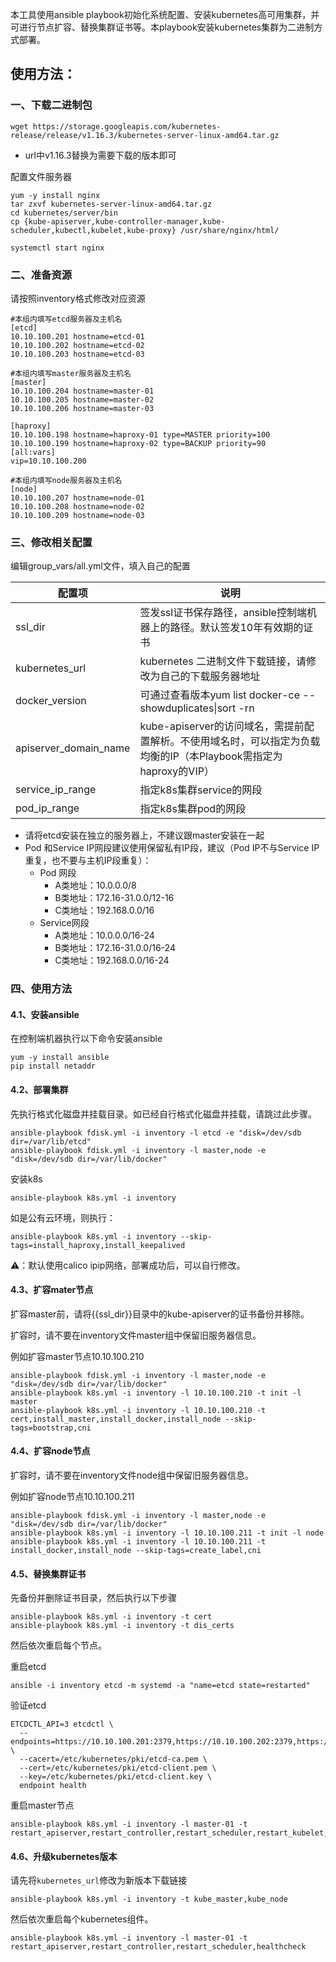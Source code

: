 本工具使用ansible playbook初始化系统配置、安装kubernetes高可用集群，并可进行节点扩容、替换集群证书等。本playbook安装kubernetes集群为二进制方式部署。



## 使用方法：

### 一、下载二进制包

```
wget https://storage.googleapis.com/kubernetes-release/release/v1.16.3/kubernetes-server-linux-amd64.tar.gz
```

- url中v1.16.3替换为需要下载的版本即可

配置文件服务器

```
yum -y install nginx
tar zxvf kubernetes-server-linux-amd64.tar.gz
cd kubernetes/server/bin
cp {kube-apiserver,kube-controller-manager,kube-scheduler,kubectl,kubelet,kube-proxy} /usr/share/nginx/html/
```

```
systemctl start nginx
```



### 二、准备资源

请按照inventory格式修改对应资源

```
#本组内填写etcd服务器及主机名
[etcd]
10.10.100.201 hostname=etcd-01
10.10.100.202 hostname=etcd-02
10.10.100.203 hostname=etcd-03

#本组内填写master服务器及主机名
[master]
10.10.100.204 hostname=master-01
10.10.100.205 hostname=master-02
10.10.100.206 hostname=master-03

[haproxy]
10.10.100.198 hostname=haproxy-01 type=MASTER priority=100
10.10.100.199 hostname=haproxy-02 type=BACKUP priority=90
[all:vars]
vip=10.10.100.200

#本组内填写node服务器及主机名
[node]
10.10.100.207 hostname=node-01
10.10.100.208 hostname=node-02
10.10.100.209 hostname=node-03
```



###  三、修改相关配置

编辑group_vars/all.yml文件，填入自己的配置

| 配置项                | 说明                                                         |
| --------------------- | ------------------------------------------------------------ |
| ssl_dir               | 签发ssl证书保存路径，ansible控制端机器上的路径。默认签发10年有效期的证书 |
| kubernetes_url        | kubernetes 二进制文件下载链接，请修改为自己的下载服务器地址  |
| docker_version        | 可通过查看版本yum list docker-ce --showduplicates\|sort -rn  |
| apiserver_domain_name | kube-apiserver的访问域名，需提前配置解析。不使用域名时，可以指定为负载均衡的IP（本Playbook需指定为haproxy的VIP） |
| service_ip_range      | 指定k8s集群service的网段                                     |
| pod_ip_range          | 指定k8s集群pod的网段                                         |

- 请将etcd安装在独立的服务器上，不建议跟master安装在一起
- Pod 和Service IP网段建议使用保留私有IP段，建议（Pod IP不与Service IP重复，也不要与主机IP段重复）：
  - Pod 网段
    - A类地址：10.0.0.0/8
    - B类地址：172.16-31.0.0/12-16
    - C类地址：192.168.0.0/16
  - Service网段
    - A类地址：10.0.0.0/16-24
    - B类地址：172.16-31.0.0/16-24
    - C类地址：192.168.0.0/16-24




### 四、使用方法

#### 4.1、安装ansible

在控制端机器执行以下命令安装ansible

```
yum -y install ansible
pip install netaddr
```

#### 4.2、部署集群

先执行格式化磁盘并挂载目录。如已经自行格式化磁盘并挂载，请跳过此步骤。

```
ansible-playbook fdisk.yml -i inventory -l etcd -e "disk=/dev/sdb dir=/var/lib/etcd"
ansible-playbook fdisk.yml -i inventory -l master,node -e "disk=/dev/sdb dir=/var/lib/docker"
```
安装k8s
```
ansible-playbook k8s.yml -i inventory
```

如是公有云环境，则执行：

```
ansible-playbook k8s.yml -i inventory --skip-tags=install_haproxy,install_keepalived
```

⚠️：默认使用calico ipip网络，部署成功后，可以自行修改。

#### 4.3、扩容mater节点

扩容master前，请将{{ssl_dir}}目录中的kube-apiserver的证书备份并移除。

扩容时，请不要在inventory文件master组中保留旧服务器信息。

例如扩容master节点10.10.100.210

```
ansible-playbook fdisk.yml -i inventory -l master,node -e "disk=/dev/sdb dir=/var/lib/docker"
ansible-playbook k8s.yml -i inventory -l 10.10.100.210 -t init -l master
ansible-playbook k8s.yml -i inventory -l 10.10.100.210 -t cert,install_master,install_docker,install_node --skip-tags=bootstrap,cni
```

#### 4.4、扩容node节点

扩容时，请不要在inventory文件node组中保留旧服务器信息。

例如扩容node节点10.10.100.211

```
ansible-playbook fdisk.yml -i inventory -l master,node -e "disk=/dev/sdb dir=/var/lib/docker"
ansible-playbook k8s.yml -i inventory -l 10.10.100.211 -t init -l node
ansible-playbook k8s.yml -i inventory -l 10.10.100.211 -t install_docker,install_node --skip-tags=create_label,cni
```

#### 4.5、替换集群证书

先备份并删除证书目录，然后执行以下步骤

```
ansible-playbook k8s.yml -i inventory -t cert
ansible-playbook k8s.yml -i inventory -t dis_certs
```

然后依次重启每个节点。

重启etcd

```
ansible -i inventory etcd -m systemd -a "name=etcd state=restarted"
```

验证etcd

```
ETCDCTL_API=3 etcdctl \
  --endpoints=https://10.10.100.201:2379,https://10.10.100.202:2379,https://10.10.100.203:2379 \
  --cacert=/etc/kubernetes/pki/etcd-ca.pem \
  --cert=/etc/kubernetes/pki/etcd-client.pem \
  --key=/etc/kubernetes/pki/etcd-client.key \
  endpoint health 
```

重启master节点

```
ansible-playbook k8s.yml -i inventory -l master-01 -t restart_apiserver,restart_controller,restart_scheduler,restart_kubelet,restart_proxy,healthcheck
```

#### 4.6、升级kubernetes版本

请先将`kubernetes_url`修改为新版本下载链接

```
ansible-playbook k8s.yml -i inventory -t kube_master,kube_node
```

然后依次重启每个kubernetes组件。

```
ansible-playbook k8s.yml -i inventory -l master-01 -t restart_apiserver,restart_controller,restart_scheduler,healthcheck
```

